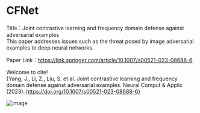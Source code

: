 # CFNet
Title：Joint contrastive learning and frequency domain defense against adversarial examples  
This paper addresses issues such as the threat posed by image adversarial examples to deep neural networks.

Paper Link：https://link.springer.com/article/10.1007/s00521-023-08688-6

Welcome to cite!  
{Yang, J., Li, Z., Liu, S. et al. Joint contrastive learning and frequency domain defense against adversarial examples. Neural Comput & Applic (2023). https://doi.org/10.1007/s00521-023-08688-6}  

![image](https://github.com/blogofyj/CFNet/assets/125433049/34463530-0dde-4bcb-9b20-431ae2155cda)

